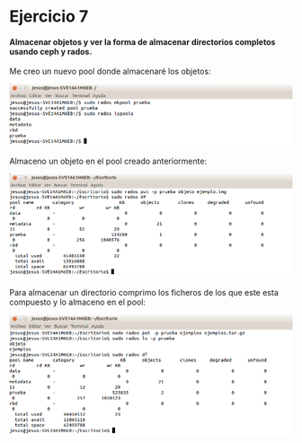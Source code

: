 # Ejercicio 7

#### Almacenar objetos y ver la forma de almacenar directorios completos usando ceph y rados.

Me creo un nuevo pool donde almacenaré los objetos:

![alt text](https://github.com/jmanday/Imagenes/blob/master/imagen119.png?raw=true)


Almaceno un objeto en el pool creado anteriormente:

![alt text](https://github.com/jmanday/Imagenes/blob/master/imagen120.png?raw=true)


Para almacenar un directorio comprimo los ficheros de los que este esta compuesto y lo almaceno en el pool:

![alt text](https://github.com/jmanday/Imagenes/blob/master/imagen121.png?raw=true)